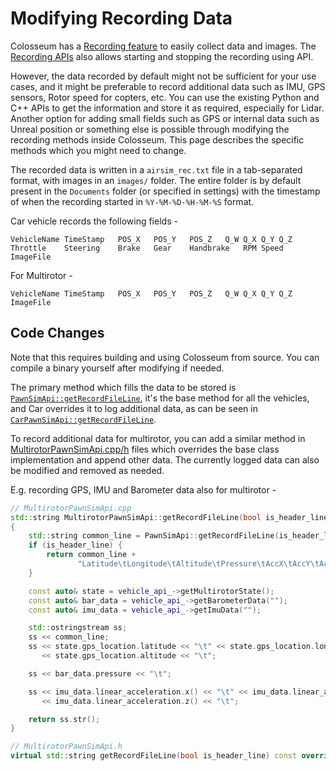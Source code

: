 # Modifying Recording Data

Colosseum has a [Recording feature](settings.md#recording) to easily collect data and images. The [Recording APIs](apis.md#recording-apis) also allows starting and stopping the recording using API.

However, the data recorded by default might not be sufficient for your use cases, and it might be preferable to record additional data such as IMU, GPS sensors, Rotor speed for copters, etc. You can use the existing Python and C++ APIs to get the information and store it as required, especially for Lidar. Another option for adding small fields such as GPS or internal data such as Unreal position or something else is possible through modifying the recording methods inside Colosseum. This page describes the specific methods which you might need to change.

The recorded data is written in a `airsim_rec.txt` file in a tab-separated format, with images in an `images/` folder. The entire folder is by default present in the `Documents` folder (or specified in settings) with the timestamp of when the recording started in `%Y-%M-%D-%H-%M-%S` format.

Car vehicle records the following fields -

```text
VehicleName TimeStamp   POS_X   POS_Y   POS_Z   Q_W Q_X Q_Y Q_Z Throttle    Steering    Brake   Gear    Handbrake   RPM Speed   ImageFile
```

For Multirotor -

```text
VehicleName TimeStamp   POS_X   POS_Y   POS_Z   Q_W Q_X Q_Y Q_Z ImageFile
```

## Code Changes

Note that this requires building and using Colosseum from source. You can compile a binary yourself after modifying if needed.

The primary method which fills the data to be stored is [`PawnSimApi::getRecordFileLine`](https://github.com/CodexLabsLLC/Colosseum/blob/880c5541fd4824ee2cd9bb82ca5f611eb1ab236a/Unreal/Plugins/Colosseum/Source/PawnSimApi.cpp#L544), it's the base method for all the vehicles, and Car overrides it to log additional data, as can be seen in [`CarPawnSimApi::getRecordFileLine`](https://github.com/CodexLabsLLC/Colosseum/blob/880c5541fd4824ee2cd9bb82ca5f611eb1ab236a/Unreal/Plugins/Colosseum/Source/Vehicles/Car/CarPawnSimApi.cpp#L34).

To record additional data for multirotor, you can add a similar method in [MultirotorPawnSimApi.cpp/h](https://github.com/CodexLabsLLC/Colosseum/tree/main/Unreal/Plugins/Colosseum/Source/Vehicles/Multirotor) files which overrides the base class implementation and append other data. The currently logged data can also be modified and removed as needed.

E.g. recording GPS, IMU and Barometer data also for multirotor -

```cpp
// MultirotorPawnSimApi.cpp
std::string MultirotorPawnSimApi::getRecordFileLine(bool is_header_line) const
{
    std::string common_line = PawnSimApi::getRecordFileLine(is_header_line);
    if (is_header_line) {
        return common_line +
               "Latitude\tLongitude\tAltitude\tPressure\tAccX\tAccY\tAccZ\t";
    }

    const auto& state = vehicle_api_->getMultirotorState();
    const auto& bar_data = vehicle_api_->getBarometerData("");
    const auto& imu_data = vehicle_api_->getImuData("");

    std::ostringstream ss;
    ss << common_line;
    ss << state.gps_location.latitude << "\t" << state.gps_location.longitude << "\t"
       << state.gps_location.altitude << "\t";

    ss << bar_data.pressure << "\t";

    ss << imu_data.linear_acceleration.x() << "\t" << imu_data.linear_acceleration.y() << "\t"
       << imu_data.linear_acceleration.z() << "\t";

    return ss.str();
}
```

```cpp
// MultirotorPawnSimApi.h
virtual std::string getRecordFileLine(bool is_header_line) const override;
```
